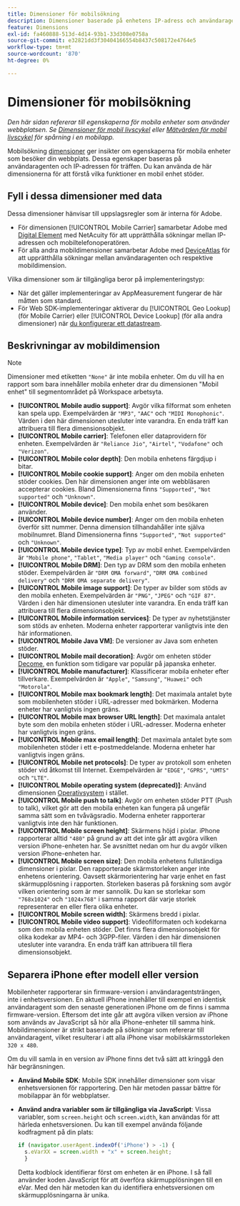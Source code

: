 ```yaml
---
title: Dimensioner för mobilsökning
description: Dimensioner baserade på enhetens IP-adress och användaragent.
feature: Dimensions
exl-id: fa460888-513d-4d14-93b1-33d308e0758a
source-git-commit: e32821dd3f30404166554b8437c508172e4764e5
workflow-type: tm+mt
source-wordcount: '870'
ht-degree: 0%

---
```


# Dimensioner för mobilsökning

*Den här sidan refererar till egenskaperna för mobila enheter som använder webbplatsen. Se [Dimensioner för mobil livscykel](lifecycle-dimensions.md) eller [Mätvärden för mobil livscykel](../metrics/lifecycle-metrics.md) för spårning i en mobilapp.*

Mobilsökning [dimensioner](overview.md) ger insikter om egenskaperna för mobila enheter som besöker din webbplats. Dessa egenskaper baseras på användaragenten och IP-adressen för träffen. Du kan använda de här dimensionerna för att förstå vilka funktioner en mobil enhet stöder.

## Fyll i dessa dimensioner med data

Dessa dimensioner hänvisar till uppslagsregler som är interna för Adobe.

* För dimensionen [!UICONTROL Mobile Carrier] samarbetar Adobe med [Digital Element](https://www.digitalelement.com/) med NetAcuity för att upprätthålla sökningar mellan IP-adressen och mobiltelefonoperatören.
* För alla andra mobildimensioner samarbetar Adobe med [DeviceAtlas](https://deviceatlas.com/) för att upprätthålla sökningar mellan användaragenten och respektive mobildimension.

Vilka dimensioner som är tillgängliga beror på implementeringstyp:

* När det gäller implementeringar av AppMeasurement fungerar de här måtten som standard.
* För Web SDK-implementeringar aktiverar du [!UICONTROL Geo Lookup] (för Mobile Carrier) eller [!UICONTROL Device Lookup] (för alla andra dimensioner) när [du konfigurerar ett datastream](https://experienceleague.adobe.com/docs/experience-platform/datastreams/configure.html?lang=sv-SE).

## Beskrivningar av mobildimension

>[!NOTE]
>
>Dimensioner med etiketten `"None"` är inte mobila enheter. Om du vill ha en rapport som bara innehåller mobila enheter drar du dimensionen &quot;Mobil enhet&quot; till segmentområdet på Workspace arbetsyta.

* **[!UICONTROL Mobile audio support]**: Avgör vilka filformat som enheten kan spela upp. Exempelvärden är `"MP3"`, `"AAC"` och `"MIDI Monophonic"`. Värden i den här dimensionen utesluter inte varandra. En enda träff kan attribuera till flera dimensionsobjekt.
* **[!UICONTROL Mobile carrier]**: Telefonen eller dataprovidern för enheten. Exempelvärden är `"Reliance Jio"`, `"Airtel"`, `"Vodafone"` och `"Verizon"`.
* **[!UICONTROL Mobile color depth]**: Den mobila enhetens färgdjup i bitar.
* **[!UICONTROL Mobile cookie support]**: Anger om den mobila enheten stöder cookies. Den här dimensionen anger inte om webbläsaren accepterar cookies. Bland Dimensionerna finns `"Supported"`, `"Not supported"` och `"Unknown"`.
* **[!UICONTROL Mobile device]**: Den mobila enhet som besökaren använder.
* **[!UICONTROL Mobile device number]**: Anger om den mobila enheten överför sitt nummer. Denna dimension tillhandahåller inte själva mobilnumret. Bland Dimensionerna finns `"Supported"`, `"Not supported"` och `"Unknown"`.
* **[!UICONTROL Mobile device type]**: Typ av mobil enhet. Exempelvärden är `"Mobile phone"`, `"Tablet"`, `"Media player"` och `"Gaming console"`.
* **[!UICONTROL Mobile DRM]**: Den typ av DRM som den mobila enheten stöder. Exempelvärden är `"DRM OMA forward"`, `"DRM OMA combined delivery"` och `"DRM OMA separate delivery"`.
* **[!UICONTROL Mobile image support]**: De typer av bilder som stöds av den mobila enheten. Exempelvärden är `"PNG"`, `"JPEG"` och `"GIF 87"`. Värden i den här dimensionen utesluter inte varandra. En enda träff kan attribuera till flera dimensionsobjekt.
* **[!UICONTROL Mobile information services]**: De typer av nyhetstjänster som stöds av enheten. Moderna enheter rapporterar vanligtvis inte den här informationen.
* **[!UICONTROL Mobile Java VM]**: De versioner av Java som enheten stöder.
* **[!UICONTROL Mobile mail decoration]**: Avgör om enheten stöder [Decome](https://en.wikipedia.org/wiki/Decome), en funktion som tidigare var populär på japanska enheter.
* **[!UICONTROL Mobile manufacturer]**: Klassificerar mobila enheter efter tillverkare. Exempelvärden är `"Apple"`, `"Samsung"`, `"Huawei"` och `"Motorola"`.
* **[!UICONTROL Mobile max bookmark length]**: Det maximala antalet byte som mobilenheten stöder i URL-adresser med bokmärken. Moderna enheter har vanligtvis ingen gräns.
* **[!UICONTROL Mobile max browser URL length]**: Det maximala antalet byte som den mobila enheten stöder i URL-adresser. Moderna enheter har vanligtvis ingen gräns.
* **[!UICONTROL Mobile max email length]**: Det maximala antalet byte som mobilenheten stöder i ett e-postmeddelande. Moderna enheter har vanligtvis ingen gräns.
* **[!UICONTROL Mobile net protocols]**: De typer av protokoll som enheten stöder vid åtkomst till Internet. Exempelvärden är `"EDGE"`, `"GPRS"`, `"UMTS"` och `"LTE"`.
* **[!UICONTROL Mobile operating system (deprecated)]**: Använd dimensionen [Operativsystem](operating-systems.md) i stället.
* **[!UICONTROL Mobile push to talk]**: Avgör om enheten stöder PTT (Push to talk), vilket gör att den mobila enheten kan fungera på ungefär samma sätt som en tvåvägsradio. Moderna enheter rapporterar vanligtvis inte den här funktionen.
* **[!UICONTROL Mobile screen height]**: Skärmens höjd i pixlar. iPhone rapporterar alltid `"480"` på grund av att det inte går att avgöra vilken version iPhone-enheten har. Se avsnittet nedan om hur du avgör vilken version iPhone-enheten har.
* **[!UICONTROL Mobile screen size]**: Den mobila enhetens fullständiga dimensioner i pixlar. Den rapporterade skärmstorleken anger inte enhetens orientering. Oavsett skärmorientering har varje enhet en fast skärmupplösning i rapporten. Storleken baseras på forskning som avgör vilken orientering som är mer sannolik. Du kan se storlekar som `"768x1024"` och `"1024x768"` i samma rapport där varje storlek representerar en eller flera olika enheter.
* **[!UICONTROL Mobile screen width]**: Skärmens bredd i pixlar.
* **[!UICONTROL Mobile video support]**: Videofilformaten och kodekarna som den mobila enheten stöder. Det finns flera dimensionsobjekt för olika kodekar av MP4- och 3GPP-filer. Värden i den här dimensionen utesluter inte varandra. En enda träff kan attribuera till flera dimensionsobjekt.

## Separera iPhone efter modell eller version

Mobilenheter rapporterar sin firmware-version i användaragentsträngen, inte i enhetsversionen. En aktuell iPhone innehåller till exempel en identisk användaragent som den senaste generationen iPhone om de finns i samma firmware-version. Eftersom det inte går att avgöra vilken version av iPhone som används av JavaScript så hör alla iPhone-enheter till samma hink. Mobildimensioner är strikt baserade på sökningar som refererar till användaragent, vilket resulterar i att alla iPhone visar mobilskärmsstorleken `320 x 480`.

Om du vill samla in en version av iPhone finns det två sätt att kringgå den här begränsningen.

* **Använd Mobile SDK**: Mobile SDK innehåller dimensioner som visar enhetsversionen för rapportering. Den här metoden passar bättre för mobilappar än för webbplatser.
* **Använd andra variabler som är tillgängliga via JavaScript**: Vissa variabler, som `screen.height` och `screen.width`, kan användas för att härleda enhetsversionen. Du kan till exempel använda följande kodfragment på din plats:

  ```js
  if (navigator.userAgent.indexOf('iPhone') > -1) {
    s.eVarXX = screen.width + "x" + screen.height;
    }
  ```

  Detta kodblock identifierar först om enheten är en iPhone. I så fall använder koden JavaScript för att överföra skärmupplösningen till en eVar. Med den här metoden kan du identifiera enhetsversionen om skärmupplösningarna är unika.

